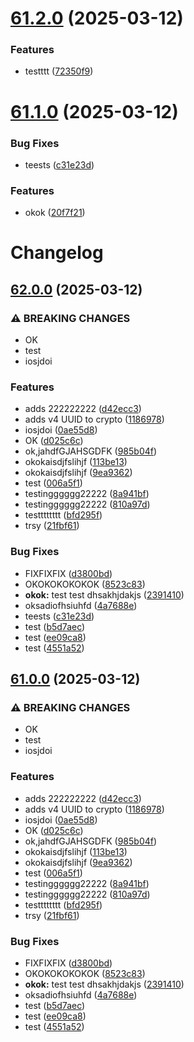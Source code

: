 # [61.2.0](https://github.com/amgshouman/testNodejs/compare/v61.1.0...v61.2.0) (2025-03-12)


### Features

* testttt ([72350f9](https://github.com/amgshouman/testNodejs/commit/72350f9ef9e27e97a61cbac3e3e88d69b62e632e))

# [61.1.0](https://github.com/amgshouman/testNodejs/compare/v61.0.0...v61.1.0) (2025-03-12)


### Bug Fixes

* teests ([c31e23d](https://github.com/amgshouman/testNodejs/commit/c31e23dda32f63e9408c9e924e1e65577b7bec1d))


### Features

* okok ([20f7f21](https://github.com/amgshouman/testNodejs/commit/20f7f21cb8db5ade12894456d65a3cc5ac7c6257))

# Changelog

## [62.0.0](https://github.com/amgshouman/testNodejs/compare/v61.1.0...v62.0.0) (2025-03-12)


### ⚠ BREAKING CHANGES

* OK
* test
* iosjdoi

### Features

* adds 222222222 ([d42ecc3](https://github.com/amgshouman/testNodejs/commit/d42ecc3dc011d14dd4ce1d771ce2a52c3fae2889))
* adds v4 UUID to crypto ([1186978](https://github.com/amgshouman/testNodejs/commit/11869781498a05bd04e5ab4a936502c753c49d12))
* iosjdoi ([0ae55d8](https://github.com/amgshouman/testNodejs/commit/0ae55d81003b38b78facc778ab7c2d27b5e2539e))
* OK ([d025c6c](https://github.com/amgshouman/testNodejs/commit/d025c6c2b2c862d0c9ef66026a3071a4b0a6ba79))
* ok,jahdfGJAHSGDFK ([985b04f](https://github.com/amgshouman/testNodejs/commit/985b04fab5b8e1875309e2bbb88a171a4a74f668))
* okokaisdjfslihjf ([113be13](https://github.com/amgshouman/testNodejs/commit/113be13611b2859a8e70b699b8fd11fd2a0ab1a3))
* okokaisdjfslihjf ([9ea9362](https://github.com/amgshouman/testNodejs/commit/9ea93625cacf6e2ba9e13f5c7df9db3f9fcd9e69))
* test ([006a5f1](https://github.com/amgshouman/testNodejs/commit/006a5f13c64924a1b309976ebca55a7386d256c1))
* testingggggg22222 ([8a941bf](https://github.com/amgshouman/testNodejs/commit/8a941bfb9d8b996fe93e98da60ada4d321057b2d))
* testingggggg22222 ([810a97d](https://github.com/amgshouman/testNodejs/commit/810a97d05c6f146f78f0afed0e8c7dedde878ea0))
* testttttttt ([bfd295f](https://github.com/amgshouman/testNodejs/commit/bfd295f2709064824835bac6dfe5d539093a2e6c))
* trsy ([21fbf61](https://github.com/amgshouman/testNodejs/commit/21fbf615ff9189ddc6420d688668067a2ad7c801))


### Bug Fixes

* FIXFIXFIX ([d3800bd](https://github.com/amgshouman/testNodejs/commit/d3800bd1de4886c9555daffbc6104dd67b33ea1d))
* OKOKOKOKOKOK ([8523c83](https://github.com/amgshouman/testNodejs/commit/8523c833e89d3b2684a2114dd6e717b24fccacf9))
* **okok:** test test dhsakhjdakjs ([2391410](https://github.com/amgshouman/testNodejs/commit/2391410b7cc48dd25dbf717d5f97b46bee48ed0b))
* oksadiofhsiuhfd ([4a7688e](https://github.com/amgshouman/testNodejs/commit/4a7688e9a800235ac3fc2b66789c387919da1a83))
* teests ([c31e23d](https://github.com/amgshouman/testNodejs/commit/c31e23dda32f63e9408c9e924e1e65577b7bec1d))
* test ([b5d7aec](https://github.com/amgshouman/testNodejs/commit/b5d7aec7c4c4856c791ee17a3e5148bb3a2ab0ea))
* test ([ee09ca8](https://github.com/amgshouman/testNodejs/commit/ee09ca8d26f9a537b8a9ba6bb46706299c82e0dc))
* test ([4551a52](https://github.com/amgshouman/testNodejs/commit/4551a5281c810144aeec8f7df7e1440cb7cb4b90))

## [61.0.0](https://github.com/amgshouman/testNodejs/compare/v60.0.0...v61.0.0) (2025-03-12)


### ⚠ BREAKING CHANGES

* OK
* test
* iosjdoi

### Features

* adds 222222222 ([d42ecc3](https://github.com/amgshouman/testNodejs/commit/d42ecc3dc011d14dd4ce1d771ce2a52c3fae2889))
* adds v4 UUID to crypto ([1186978](https://github.com/amgshouman/testNodejs/commit/11869781498a05bd04e5ab4a936502c753c49d12))
* iosjdoi ([0ae55d8](https://github.com/amgshouman/testNodejs/commit/0ae55d81003b38b78facc778ab7c2d27b5e2539e))
* OK ([d025c6c](https://github.com/amgshouman/testNodejs/commit/d025c6c2b2c862d0c9ef66026a3071a4b0a6ba79))
* ok,jahdfGJAHSGDFK ([985b04f](https://github.com/amgshouman/testNodejs/commit/985b04fab5b8e1875309e2bbb88a171a4a74f668))
* okokaisdjfslihjf ([113be13](https://github.com/amgshouman/testNodejs/commit/113be13611b2859a8e70b699b8fd11fd2a0ab1a3))
* okokaisdjfslihjf ([9ea9362](https://github.com/amgshouman/testNodejs/commit/9ea93625cacf6e2ba9e13f5c7df9db3f9fcd9e69))
* test ([006a5f1](https://github.com/amgshouman/testNodejs/commit/006a5f13c64924a1b309976ebca55a7386d256c1))
* testingggggg22222 ([8a941bf](https://github.com/amgshouman/testNodejs/commit/8a941bfb9d8b996fe93e98da60ada4d321057b2d))
* testingggggg22222 ([810a97d](https://github.com/amgshouman/testNodejs/commit/810a97d05c6f146f78f0afed0e8c7dedde878ea0))
* testttttttt ([bfd295f](https://github.com/amgshouman/testNodejs/commit/bfd295f2709064824835bac6dfe5d539093a2e6c))
* trsy ([21fbf61](https://github.com/amgshouman/testNodejs/commit/21fbf615ff9189ddc6420d688668067a2ad7c801))


### Bug Fixes

* FIXFIXFIX ([d3800bd](https://github.com/amgshouman/testNodejs/commit/d3800bd1de4886c9555daffbc6104dd67b33ea1d))
* OKOKOKOKOKOK ([8523c83](https://github.com/amgshouman/testNodejs/commit/8523c833e89d3b2684a2114dd6e717b24fccacf9))
* **okok:** test test dhsakhjdakjs ([2391410](https://github.com/amgshouman/testNodejs/commit/2391410b7cc48dd25dbf717d5f97b46bee48ed0b))
* oksadiofhsiuhfd ([4a7688e](https://github.com/amgshouman/testNodejs/commit/4a7688e9a800235ac3fc2b66789c387919da1a83))
* test ([b5d7aec](https://github.com/amgshouman/testNodejs/commit/b5d7aec7c4c4856c791ee17a3e5148bb3a2ab0ea))
* test ([ee09ca8](https://github.com/amgshouman/testNodejs/commit/ee09ca8d26f9a537b8a9ba6bb46706299c82e0dc))
* test ([4551a52](https://github.com/amgshouman/testNodejs/commit/4551a5281c810144aeec8f7df7e1440cb7cb4b90))
